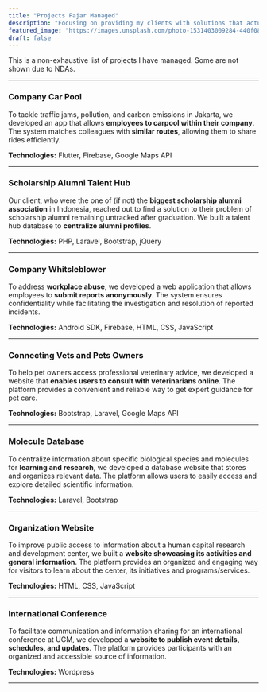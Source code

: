 ```yaml
---
title: "Projects Fajar Managed"
description: "Focusing on providing my clients with solutions that actually solve their problems"
featured_image: "https://images.unsplash.com/photo-1531403009284-440f080d1e12?q=80&w=1470&auto=format&fit=crop&ixlib=rb-4.0.3&ixid=M3wxMjA3fDB8MHxwaG90by1wYWdlfHx8fGVufDB8fHx8fA%3D%3D"
draft: false
---
```


This is a non-exhaustive list of projects I have managed. Some are not shown due to NDAs.

---

### Company Car Pool

To tackle traffic jams, pollution, and carbon emissions in Jakarta, we developed an app that allows **employees to carpool within their company**. The system matches colleagues with **similar routes**, allowing them to share rides efficiently.

**Technologies:** Flutter, Firebase, Google Maps API

---

### Scholarship Alumni Talent Hub

Our client, who were the one of (if not) the **biggest scholarship alumni association** in Indonesia, reached out to find a solution to their problem of scholarship alumni remaining untracked after graduation. We built a talent hub database to **centralize alumni profiles**.

**Technologies:** PHP, Laravel, Bootstrap, jQuery

---

### Company Whitsleblower

To address **workplace abuse**, we developed a web application that allows employees to **submit reports anonymously**. The system ensures confidentiality while facilitating the investigation and resolution of reported incidents.

**Technologies:** Android SDK, Firebase, HTML, CSS, JavaScript

---

### Connecting Vets and Pets Owners

To help pet owners access professional veterinary advice, we developed a website that **enables users to consult with veterinarians online**. The platform provides a convenient and reliable way to get expert guidance for pet care.

**Technologies:**  Bootstrap, Laravel, Google Maps API

---

### Molecule Database

To centralize information about specific biological species and molecules for **learning and research**, we developed a database website that stores and organizes relevant data. The platform allows users to easily access and explore detailed scientific information.

**Technologies:** Laravel, Bootstrap

---

### Organization Website

To improve public access to information about a human capital research and development center, we built a **website showcasing its activities and general information**. The platform provides an organized and engaging way for visitors to learn about the center, its initiatives and programs/services.

**Technologies:** HTML, CSS, JavaScript

---

### International Conference

To facilitate communication and information sharing for an international conference at UGM, we developed a **website to publish event details, schedules, and updates**. The platform provides participants with an organized and accessible source of information.

**Technologies:** Wordpress

---